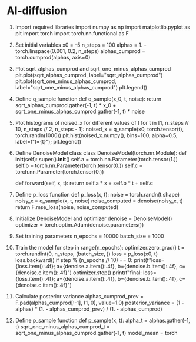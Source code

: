 # AI-diffusion

1. Import required libraries
import numpy as np
import matplotlib.pyplot as plt
import torch
import torch.nn.functional as F

2. Set initial variables
x0 = -5
n_steps = 100
alphas = 1. - torch.linspace(0.001, 0.2, n_steps)
alphas_cumprod = torch.cumprod(alphas, axis=0)

3. Plot sqrt_alphas_cumprod and sqrt_one_minus_alphas_cumprod
plt.plot(sqrt_alphas_cumprod, label="sqrt_alphas_cumprod")
plt.plot(sqrt_one_minus_alphas_cumprod, label="sqrt_one_minus_alphas_cumprod")
plt.legend()

4. Define q_sample function
def q_sample(x_0, t, noise):
    return sqrt_alphas_cumprod.gather(-1, t) * x_0 + sqrt_one_minus_alphas_cumprod.gather(-1, t) * noise

5. Plot histograms of noised_x for different values of t
for t in [1, n_steps // 10, n_steps // 2, n_steps - 1]:
    noised_x = q_sample(x0, torch.tensor(t), torch.randn(1000))
    plt.hist(noised_x.numpy(), bins=100, alpha=0.5, label=f"t={t}");
plt.legend()

6. Define DenoiseModel class
class DenoiseModel(torch.nn.Module):
    def __init__(self):
        super().__init__()
        self.a = torch.nn.Parameter(torch.tensor(1.))
        self.b = torch.nn.Parameter(torch.tensor(0.))
        self.c = torch.nn.Parameter(torch.tensor(0.))
        
    def forward(self, x, t):
        return self.a * x + self.b * t + self.c

7. Define p_loss function
def p_loss(x, t):
    noise = torch.randn(t.shape)
    noisy_x = q_sample(x, t, noise)
    noise_computed = denoise(noisy_x, t)
    return F.mse_loss(noise, noise_computed)

8. Initialize DenoiseModel and optimizer
denoise = DenoiseModel()
optimizer = torch.optim.Adam(denoise.parameters())

9. Set training parameters
n_epochs = 10000
batch_size = 1000

10. Train the model
for step in range(n_epochs):
    optimizer.zero_grad()
    t = torch.randint(0, n_steps, (batch_size, ))
    loss = p_loss(x0, t)
    loss.backward()
    if step % (n_epochs // 10) == 0:
        print(f"loss={loss.item():.4f}; a={denoise.a.item():.4f}, b={denoise.b.item():.4f}, c={denoise.c.item():.4f}")
    optimizer.step()
print(f"final: loss={loss.item():.4f}; a={denoise.a.item():.4f}, b={denoise.b.item():.4f}, c={denoise.c.item():.4f}")

11. Calculate posterior variance
alphas_cumprod_prev = F.pad(alphas_cumprod[:-1], (1, 0), value=1.0)
posterior_variance = (1 - alphas) * (1. - alphas_cumprod_prev) / (1. - alphas_cumprod)

12. Define p_sample function
def p_sample(x, t):
    alpha_t = alphas.gather(-1, t)
    sqrt_one_minus_alphas_cumprod_t = sqrt_one_minus_alphas_cumprod.gather(-1, t)
    model_mean = torch
